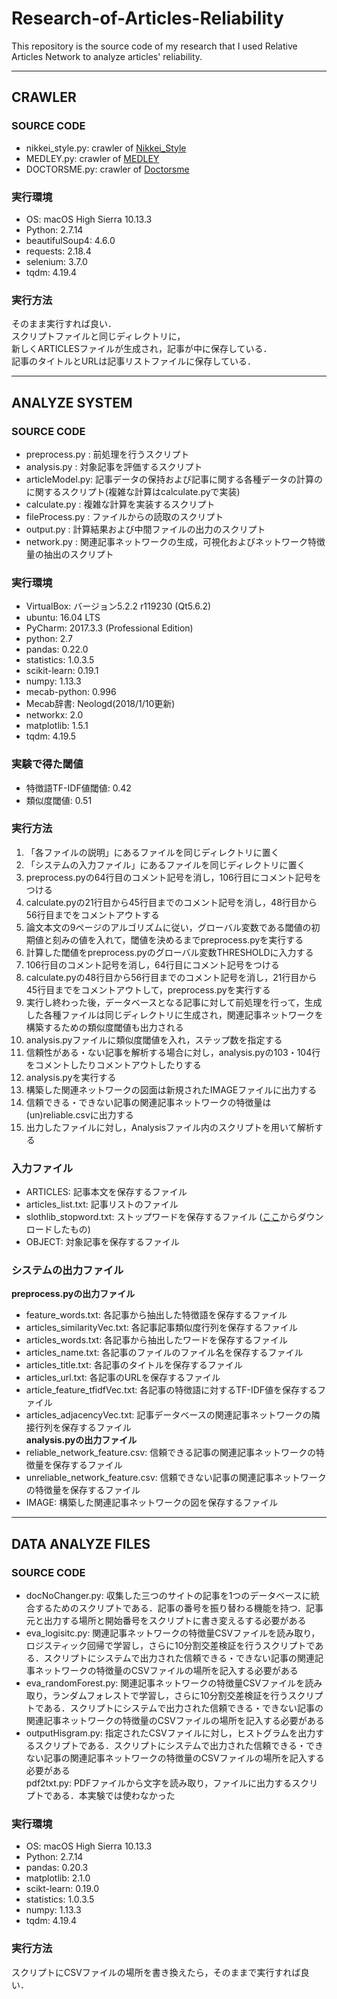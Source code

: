 # Research-of-Articles-Reliability
This repository is the source code of my research that I used Relative Articles Network to analyze articles' reliability.
***

## CRAWLER
### SOURCE CODE
- nikkei_style.py: crawler of [Nikkei_Style](https://style.nikkei.com)  
- MEDLEY.py: crawler of [MEDLEY](https://medley.life/news/)  
- DOCTORSME.py: crawler of [Doctorsme](https://doctors-me.com/)

### 実行環境
- OS: macOS High Sierra 10.13.3  
- Python: 2.7.14  
- beautifulSoup4: 4.6.0  
- requests: 2.18.4  
- selenium: 3.7.0  
- tqdm: 4.19.4  

### 実行方法
そのまま実行すれば良い．  
スクリプトファイルと同じディレクトリに，  
新しくARTICLESファイルが生成され，記事が中に保存している．  
記事のタイトルとURLは記事リストファイルに保存している．
***

## ANALYZE SYSTEM
### SOURCE CODE
- preprocess.py  : 前処理を行うスクリプト  
- analysis.py    : 対象記事を評価するスクリプト  
- articleModel.py: 記事データの保持および記事に関する各種データの計算のに関するスクリプト(複雑な計算はcalculate.pyで実装)  
- calculate.py   : 複雑な計算を実装するスクリプト  
- fileProcess.py : ファイルからの読取のスクリプト  
- output.py      : 計算結果および中間ファイルの出力のスクリプト  
- network.py     : 関連記事ネットワークの生成，可視化およびネットワーク特徴量の抽出のスクリプト  

### 実行環境
- VirtualBox: バージョン5.2.2 r119230 (Qt5.6.2)  
- ubuntu: 16.04 LTS  
- PyCharm: 2017.3.3 (Professional Edition)  
- python: 2.7  
- pandas: 0.22.0  
- statistics: 1.0.3.5  
- scikit-learn: 0.19.1  
- numpy: 1.13.3  
- mecab-python: 0.996  
- Mecab辞書: Neologd(2018/1/10更新)  
- networkx: 2.0  
- matplotlib: 1.5.1  
- tqdm: 4.19.5  

### 実験で得た閾値
- 特徴語TF-IDF値閾値: 0.42  
- 類似度閾値: 0.51  

### 実行方法
1. 「各ファイルの説明」にあるファイルを同じディレクトリに置く  
2. 「システムの入力ファイル」にあるファイルを同じディレクトリに置く  
3. preprocess.pyの64行目のコメント記号を消し，106行目にコメント記号をつける  
4. calculate.pyの21行目から45行目までのコメント記号を消し，48行目から56行目までをコメントアウトする  
5. 論文本文の9ページのアルゴリズムに従い，グローバル変数である閾値の初期値と刻みの値を入れて，閾値を決めるまでpreprocess.pyを実行する  
6. 計算した閾値をpreprocess.pyのグローバル変数THRESHOLDに入力する  
7. 106行目のコメント記号を消し，64行目にコメント記号をつける  
8. calculate.pyの48行目から56行目までのコメント記号を消し，21行目から45行目までをコメントアウトして，preprocess.pyを実行する  
9. 実行し終わった後，データベースとなる記事に対して前処理を行って，生成した各種ファイルは同じディレクトリに生成され，関連記事ネットワークを構築するための類似度閾値も出力される  
10. analysis.pyファイルに類似度閾値を入れ，ステップ数を指定する  
11. 信頼性がある・ない記事を解析する場合に対し，analysis.pyの103・104行をコメントしたりコメントアウトしたりする  
12. analysis.pyを実行する  
13. 構築した関連ネットワークの図面は新規されたIMAGEファイルに出力する  
14. 信頼できる・できない記事の関連記事ネットワークの特徴量は(un)reliable.csvに出力する  
15. 出力したファイルに対し，Analysisファイル内のスクリプトを用いて解析する  

### 入力ファイル
- ARTICLES: 記事本文を保存するファイル  
- articles_list.txt: 記事リストのファイル  
- slothlib_stopword.txt: ストップワードを保存するファイル  ([ここ](http://svn.sourceforge.jp/svnroot/slothlib/CSharp/Version1/SlothLib/NLP/Filter/StopWord/word/Japanese.txt)からダウンロードしたもの)  
- OBJECT: 対象記事を保存するファイル  

### システムの出力ファイル
**preprocess.pyの出力ファイル**  
- feature_words.txt: 各記事から抽出した特徴語を保存するファイル  
- articles_similarityVec.txt: 各記事記事類似度行列を保存するファイル  
- articles_words.txt: 各記事から抽出したワードを保存するファイル  
- articles_name.txt: 各記事のファイルのファイル名を保存するファイル  
- articles_title.txt: 各記事のタイトルを保存するファイル  
- articles_url.txt: 各記事のURLを保存するファイル  
- article_feature_tfidfVec.txt: 各記事の特徴語に対するTF-IDF値を保存するファイル  
- articles_adjacencyVec.txt: 記事データベースの関連記事ネットワークの隣接行列を保存するファイル  
**analysis.pyの出力ファイル**  
- reliable_network_feature.csv: 信頼できる記事の関連記事ネットワークの特徴量を保存するファイル  
- unreliable_network_feature.csv: 信頼できない記事の関連記事ネットワークの特徴量を保存するファイル  
- IMAGE: 構築した関連記事ネットワークの図を保存するファイル  

***
## DATA ANALYZE FILES
### SOURCE CODE
- docNoChanger.py: 収集した三つのサイトの記事を1つのデータベースに統合するためのスクリプトである．記事の番号を振り替わる機能を持つ．記事元と出力する場所と開始番号をスクリプトに書き変えるする必要がある  
- eva_logisitc.py: 関連記事ネットワークの特徴量CSVファイルを読み取り，ロジスティック回帰で学習し，さらに10分割交差検証を行うスクリプトである．スクリプトにシステムで出力された信頼できる・できない記事の関連記事ネットワークの特徴量のCSVファイルの場所を記入する必要がある  
- eva_randomForest.py: 関連記事ネットワークの特徴量CSVファイルを読み取り，ランダムフォレストで学習し，さらに10分割交差検証を行うスクリプトである．スクリプトにシステムで出力された信頼できる・できない記事の関連記事ネットワークの特徴量のCSVファイルの場所を記入する必要がある  
- outputHisgram.py: 指定されたCSVファイルに対し，ヒストグラムを出力するスクリプトである．スクリプトにシステムで出力された信頼できる・できない記事の関連記事ネットワークの特徴量のCSVファイルの場所を記入する必要がある  
pdf2txt.py: PDFファイルから文字を読み取り，ファイルに出力するスクリプトである．本実験では使わなかった  

### 実行環境
- OS: macOS High Sierra 10.13.3  
- Python: 2.7.14  
- pandas: 0.20.3  
- matplotlib: 2.1.0  
- scikt-learn: 0.19.0  
- statistics: 1.0.3.5  
- numpy: 1.13.3 
- tqdm: 4.19.4  

### 実行方法
スクリプトにCSVファイルの場所を書き換えたら，そのままで実行すれば良い．
